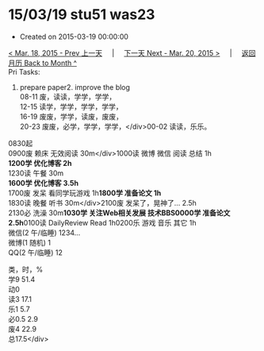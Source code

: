 # 15/03/19 stu51 was23

* Created on 2015-03-19 00:00:00

[&lt; Mar. 18, 2015 - Prev 上一天](d18.md)     \|     [下一天 Next - Mar. 20, 2015 &gt;](d20.md)     \|     [返回月历 Back to Month ^](index.md)   
Pri Tasks:  
1. prepare paper2. improve the blog  
08-11 废，读读，学学，学学，  
12-15 读学，学学，学学，学学，  
16-19 废废，学学，读废，废废，  
20-23 废废，必学，学学，学学，&lt;/div&gt;00-02 读读，乐乐。  
  
0830起  
0900废 赖床 无效阅读 30m&lt;/div&gt;1000读 微博 微信 阅读 总结 1h  
**1200学 优化博客 2h**  
1230读 午餐 30m  
**1600学 优化博客 3.5h**   
1700废 发呆 看同学玩游戏 1h**1800学 准备论文 1h**  
1830读 晚餐 听书 30m&lt;/div&gt;2100废 发呆了，晃神了… 2.5h  
2130必 洗澡 30m**1030学 关注Web相关发展 技术BBS0000学 准备论文** **2.5h**0100读 DailyReview Read 1h0200乐 游戏 音乐 其它 1h  
微信\(2 午/临睡\) 1234…  
微博\(1 随机\) 1  
QQ\(2 午/临睡\) 12  
  
类，时，%  
学9 51.4  
动0  
读3 17.1  
乐1 5.7  
必0.5 2.9  
废4 22.9  
总17.5&lt;/div&gt;

